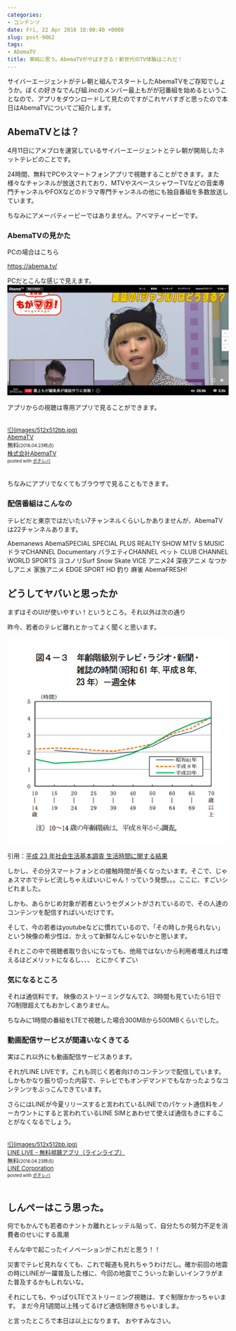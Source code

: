 ```yaml
---
categories:
- コンテンツ
date: Fri, 22 Apr 2016 18:00:40 +0000
slug: post-9062
tags:
- AbemaTV
title: 単純に思う。AbemaTVがやばすぎる！新世代のTV体験はこれだ！
---
```


サイバーエージェントがテレ朝と組んでスタートしたAbemaTVをご存知でしょうか。ぼくの好きなでんぴ組.incのメンバー最上もがが冠番組を始めるということなので、アプリをダウンロードして見たのですがこれヤバすぎと思ったので本日はAbemaTVについてご紹介します。<!--more--><h2>AbemaTVとは？</h2>

4月11日にアメブロを運営しているサイバーエージェントとテレ朝が開局したネットテレビのことです。

24時間、無料でPCやスマートフォンアプリで視聴することができます。また様々なチャンネルが放送されており、MTVやスペースシャワーTVなどの音楽専門チャンネルやFOXなどのドラマ専門チャンネルの他にも独自番組を多数放送しています。

ちなみにアメーバティービーではありません。アベマティービーです。

<h3>AbemaTVの見かた</h3>

PCの場合はこちら

<a href="https://abema.tv/">https://abema.tv/</a>

PCだとこんな感じで見えます。
![](images/212eab0631f7ed13c375f80d294e320b-1.png)


アプリからの視聴は専用アプリで見ることができます。
<div class="pochireba" style="text-align:left;font-size:small;padding:20px 0;/zoom: 1;overflow: hidden;"><a href="https://itunes.apple.com/jp/app/abematv/id1074866833?mt=8&uo=4&at=11ld5P" target="_blank" >![](images/512x512bb.jpg)</a><div class="pochi_info" style="text-align:left;/zoom: 1;overflow: hidden;"><div class="pochi_name"><a href="https://itunes.apple.com/jp/app/abematv/id1074866833?mt=8&uo=4&at=11ld5P" target="_blank" >AbemaTV</a></div><div class="pochi_price" style="display:inline;">無料</div><div class="pochi_time" style="font-size:x-small;display:inline;">(2016.04.23時点)</div><div class="pochi_seller"><a href="https://itunes.apple.com/jp/developer/zhu-shi-hui-sheabematv/id1074866832?uo=4&at=11ld5P" target="_blank" >株式会社AbemaTV</a></div><div class="pochi_post" style="font-size:x-small;">posted with <a href="http://pochireba.com" rel="nofollow" target="_blank">ポチレバ</a></div></div><div class="pochireba-footer" style="clear: left"></div></div>

ちなみにアプリでなくてもブラウザで見ることもできます。


<h3>配信番組はこんなの</h3>

テレビだと東京ではだいたい7チャンネルくらいしかありませんが、AbemaTVは22チャンネルあります。

Abemanews
AbemaSPECIAL
SPECIAL PLUS
REALTY SHOW
MTV
S MUSIC
ドラマCHANNEL
Documentary
バラエティCHANNEL
ペット
CLUB CHANNEL
WORLD SPORTS
ヨコノリSurf Snow Skate
VICE
アニメ24
深夜アニメ
なつかしアニメ
家族アニメ
EDGE SPORT HD
釣り
麻雀
AbemaFRESH!

<h2>どうしてヤバいと思ったか</h2>

まずはそのUIが使いやすい！というところ。それ以外は次の通り

昨今、若者のテレビ離れとかってよく聞くと思います。

![](images/3a74758f3bd2e6a071d6c6a7b200ee60.png)

引用：<a href="http://www.stat.go.jp/data/shakai/2011/pdf/houdou2.pdf">平成 23 年社会生活基本調査 生活時間に関する結果 </a>


しかし、その分スマートフォンとの接触時間が長くなったいます。そこで、じゃぁスマホでテレビ流しちゃえばいいじゃん！っていう発想。。。ここに、すごいシビれました。

しかも、あらかじめ対象が若者というセグメントがされているので、その人達のコンテンツを配信すればいいだけです。

そして、今の若者はyoutubeなどに慣れているので、「その時しか見られない」という映像の希少性は、かえって新鮮なんじゃないかと思います。

それとこの中で視聴者取り合いになっても、他局ではないから利用者増えれば増えるほどメリットになるし、、、
とにかくすごい

<h3>気になるところ</h3>

それは通信料です。
映像のストリーミングなんて2、3時間も見ていたら1日で7G制限超えてもおかしくありません。

ちなみに1時間の番組をLTEで視聴した場合300MBから500MBくらいでした。

<h3>動画配信サービスが間違いなくきてる</h3>

実はこれ以外にも動画配信サービスあります。

それがLINE LIVEです。これも同じく若者向けのコンテンツで配信しています。しかもかなり振り切った内容で、テレビでもオンデマンドでもなかったようなコンテンツをぶっこんできています。

さらにはLINEが今夏リリースすると言われているLINEでのパケット通信料をノーカウントにすると言われているLINE SIMとあわせて使えば通信もきにすることがなくなるでしょう。

<div class="pochireba" style="text-align:left;font-size:small;padding:20px 0;/zoom: 1;overflow: hidden;"><a href="https://itunes.apple.com/jp/app/line-live-wu-liao-shi-tingapuri/id1059626535?mt=8&uo=4&at=11ld5P" target="_blank" >![](images/512x512bb.jpg)</a><div class="pochi_info" style="text-align:left;/zoom: 1;overflow: hidden;"><div class="pochi_name"><a href="https://itunes.apple.com/jp/app/line-live-wu-liao-shi-tingapuri/id1059626535?mt=8&uo=4&at=11ld5P" target="_blank" >LINE LIVE - 無料視聴アプリ（ラインライブ）</a></div><div class="pochi_price" style="display:inline;">無料</div><div class="pochi_time" style="font-size:x-small;display:inline;">(2016.04.23時点)</div><div class="pochi_seller"><a href="https://itunes.apple.com/jp/developer/line-corporation/id359067226?uo=4&at=11ld5P" target="_blank" >LINE Corporation</a></div><div class="pochi_post" style="font-size:x-small;">posted with <a href="http://pochireba.com" rel="nofollow" target="_blank">ポチレバ</a></div></div><div class="pochireba-footer" style="clear: left"></div></div>


<h2>しんぺーはこう思った。</h2>

何でもかんでも若者のナントカ離れとレッテル貼って、自分たちの努力不足を消費者のせいにする風潮

そんな中で起こったイノベーションがこれだと思う！！

災害でテレビ見れなくても、これで報道も見れちゃうわけだし。確か前回の地震の時にLINEが一躍普及した様に、今回の地震でこういった新しいインフラがまた普及するかもしれないな。

それにしても、やっぱりLTEでストリーミング視聴は、すぐ制限かかっちゃいます。
まだ今月1週間以上残ってるけど通信制限きちゃいましま。

と言ったところで本日は以上になります。
おやすみなさい。